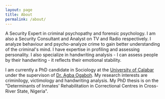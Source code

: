 ```yaml
---
layout: page
title: About
permalink: /about/
---
```


A Security Expert in criminal psychopathy and forensic psychology. I am also a Security Consultant and Analyst on TV and Radio respectively. I analyze behaviour and psycho-analyze crime to gain better understanding of the criminal's mind. I have expertise in profiling and assessing personality. I also specialize in handwriting analysis - I can assess people by their handwriting - it reflects their emotional stability. 

I am currently a PhD candidate in Sociology at the [University of Calabar](https://www.unical.edu.ng/) under the supervison of [Dr. Agba Ogaboh](https://www.unical.edu.ng/staff/user/profile-agba-ogaboh). My research interests are criminilogy, victimology and handwriting analysis. My PhD thesis is on the "Determinants of Inmates' Rehabilitation in Correctional Centres in Cross-River State, Nigeria".
